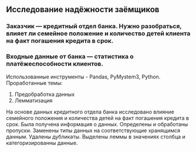 ## Исследование надёжности заёмщиков
### Заказчик — кредитный отдел банка. Нужно разобраться, влияет ли семейное положение и количество детей клиента на факт погашения кредита в срок.  
 ### Входные данные от банка — статистика о платёжеспособности клиентов.

Использованные инструменты - Pandas, PyMystem3, Python. 
 Проработанные темы: 
 1. Предобработка данных
 2. Лемматизация
 
На основе данных кредитного отдела банка исследовано влияние семейного положения и
количества детей на факт погашения кредита в срок. Была получена информация о
данных. Определены и обработаны пропуски. Заменены типы данных на соответствующие
хранящимся данным. Удалены дубликаты. Выделены леммы в значениях столбца и
категоризированны данные.
 
